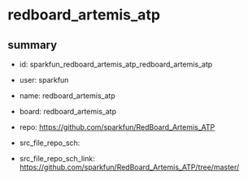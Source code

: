 # redboard_artemis_atp
 
## summary 
* id: sparkfun_redboard_artemis_atp_redboard_artemis_atp
* user: sparkfun
* name: redboard_artemis_atp
* board: redboard_artemis_atp
* repo: https://github.com/sparkfun/RedBoard_Artemis_ATP



* src_file_repo_sch: 
* src_file_repo_sch_link: https://github.com/sparkfun/RedBoard_Artemis_ATP/tree/master/







